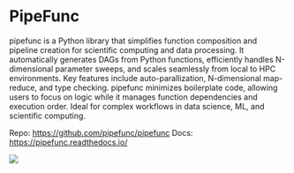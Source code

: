 # PipeFunc

pipefunc is a Python library that simplifies function composition and pipeline creation for scientific computing and data processing. It automatically generates DAGs from Python functions, efficiently handles N-dimensional parameter sweeps, and scales seamlessly from local to HPC environments. Key features include auto-parallization, N-dimensional map-reduce, and type checking. pipefunc minimizes boilerplate code, allowing users to focus on logic while it manages function dependencies and execution order. Ideal for complex workflows in data science, ML, and scientific computing.

Repo: https://github.com/pipefunc/pipefunc
Docs: https://pipefunc.readthedocs.io/

![](https://user-images.githubusercontent.com/6897215/253785642-cf2a6941-2ea6-41b0-8225-b3e52e94c4de.png)
